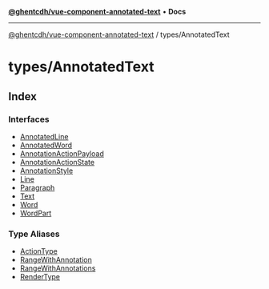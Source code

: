 [**@ghentcdh/vue-component-annotated-text**](../../README.md) • **Docs**

***

[@ghentcdh/vue-component-annotated-text](../../modules.md) / types/AnnotatedText

# types/AnnotatedText

## Index

### Interfaces

- [AnnotatedLine](interfaces/AnnotatedLine.md)
- [AnnotatedWord](interfaces/AnnotatedWord.md)
- [AnnotationActionPayload](interfaces/AnnotationActionPayload.md)
- [AnnotationActionState](interfaces/AnnotationActionState.md)
- [AnnotationStyle](interfaces/AnnotationStyle.md)
- [Line](interfaces/Line.md)
- [Paragraph](interfaces/Paragraph.md)
- [Text](interfaces/Text.md)
- [Word](interfaces/Word.md)
- [WordPart](interfaces/WordPart.md)

### Type Aliases

- [ActionType](type-aliases/ActionType.md)
- [RangeWithAnnotation](type-aliases/RangeWithAnnotation.md)
- [RangeWithAnnotations](type-aliases/RangeWithAnnotations.md)
- [RenderType](type-aliases/RenderType.md)
